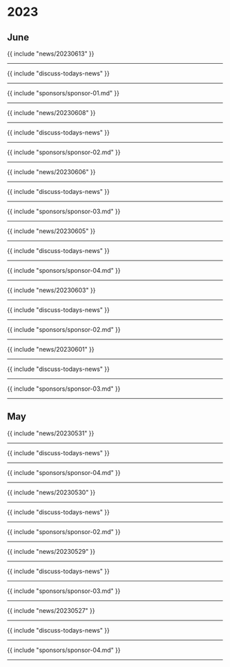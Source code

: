 # 2023
## June

{{ include "news/20230613" }}

---

{{ include "discuss-todays-news" }}

---

{{ include "sponsors/sponsor-01.md" }}

---

{{ include "news/20230608" }}

---

{{ include "discuss-todays-news" }}

---

{{ include "sponsors/sponsor-02.md" }}

---

{{ include "news/20230606" }}

---

{{ include "discuss-todays-news" }}

---

{{ include "sponsors/sponsor-03.md" }}

---

{{ include "news/20230605" }}

---

{{ include "discuss-todays-news" }}

---

{{ include "sponsors/sponsor-04.md" }}

---

{{ include "news/20230603" }}

---

{{ include "discuss-todays-news" }}

---

{{ include "sponsors/sponsor-02.md" }}

---

{{ include "news/20230601" }}

---

{{ include "discuss-todays-news" }}

---

{{ include "sponsors/sponsor-03.md" }}

---

## May

{{ include "news/20230531" }}

---

{{ include "discuss-todays-news" }}

---

{{ include "sponsors/sponsor-04.md" }}

---

{{ include "news/20230530" }}

---

{{ include "discuss-todays-news" }}

---

{{ include "sponsors/sponsor-02.md" }}

---

{{ include "news/20230529" }}

---

{{ include "discuss-todays-news" }}

---

{{ include "sponsors/sponsor-03.md" }}

---

{{ include "news/20230527" }}

---

{{ include "discuss-todays-news" }}

---

{{ include "sponsors/sponsor-04.md" }}

---

